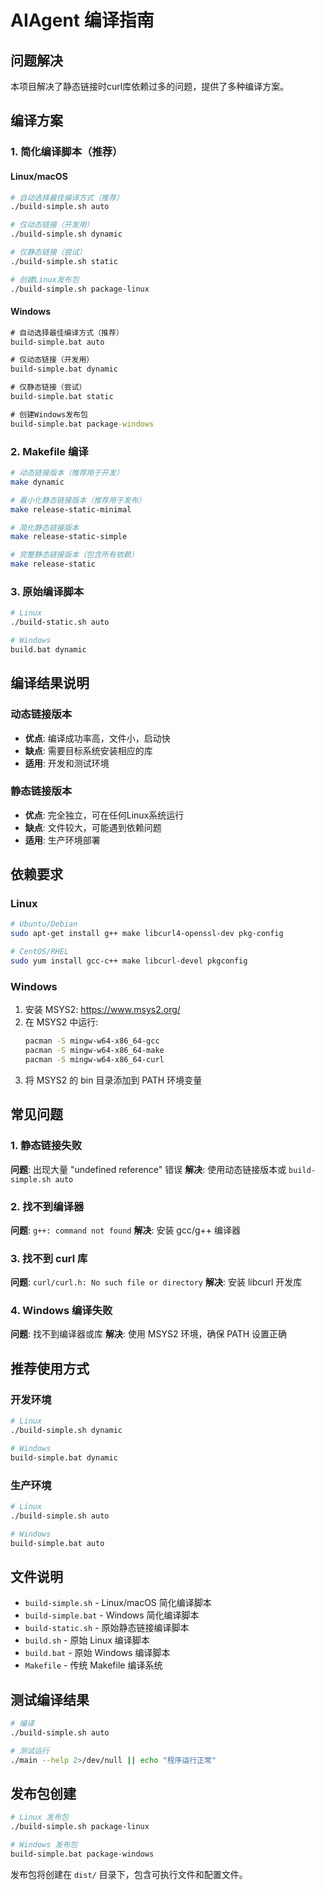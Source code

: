 # AIAgent 编译指南

## 问题解决

本项目解决了静态链接时curl库依赖过多的问题，提供了多种编译方案。

## 编译方案

### 1. 简化编译脚本（推荐）

#### Linux/macOS
```bash
# 自动选择最佳编译方式（推荐）
./build-simple.sh auto

# 仅动态链接（开发用）
./build-simple.sh dynamic

# 仅静态链接（尝试）
./build-simple.sh static

# 创建Linux发布包
./build-simple.sh package-linux
```

#### Windows
```cmd
# 自动选择最佳编译方式（推荐）
build-simple.bat auto

# 仅动态链接（开发用）
build-simple.bat dynamic

# 仅静态链接（尝试）
build-simple.bat static

# 创建Windows发布包
build-simple.bat package-windows
```

### 2. Makefile 编译

```bash
# 动态链接版本（推荐用于开发）
make dynamic

# 最小化静态链接版本（推荐用于发布）
make release-static-minimal

# 简化静态链接版本
make release-static-simple

# 完整静态链接版本（包含所有依赖）
make release-static
```

### 3. 原始编译脚本

```bash
# Linux
./build-static.sh auto

# Windows
build.bat dynamic
```

## 编译结果说明

### 动态链接版本
- **优点**: 编译成功率高，文件小，启动快
- **缺点**: 需要目标系统安装相应的库
- **适用**: 开发和测试环境

### 静态链接版本
- **优点**: 完全独立，可在任何Linux系统运行
- **缺点**: 文件较大，可能遇到依赖问题
- **适用**: 生产环境部署

## 依赖要求

### Linux
```bash
# Ubuntu/Debian
sudo apt-get install g++ make libcurl4-openssl-dev pkg-config

# CentOS/RHEL
sudo yum install gcc-c++ make libcurl-devel pkgconfig
```

### Windows
1. 安装 MSYS2: https://www.msys2.org/
2. 在 MSYS2 中运行:
   ```bash
   pacman -S mingw-w64-x86_64-gcc
   pacman -S mingw-w64-x86_64-make
   pacman -S mingw-w64-x86_64-curl
   ```
3. 将 MSYS2 的 bin 目录添加到 PATH 环境变量

## 常见问题

### 1. 静态链接失败
**问题**: 出现大量 "undefined reference" 错误
**解决**: 使用动态链接版本或 `build-simple.sh auto`

### 2. 找不到编译器
**问题**: `g++: command not found`
**解决**: 安装 gcc/g++ 编译器

### 3. 找不到 curl 库
**问题**: `curl/curl.h: No such file or directory`
**解决**: 安装 libcurl 开发库

### 4. Windows 编译失败
**问题**: 找不到编译器或库
**解决**: 使用 MSYS2 环境，确保 PATH 设置正确

## 推荐使用方式

### 开发环境
```bash
# Linux
./build-simple.sh dynamic

# Windows
build-simple.bat dynamic
```

### 生产环境
```bash
# Linux
./build-simple.sh auto

# Windows
build-simple.bat auto
```

## 文件说明

- `build-simple.sh` - Linux/macOS 简化编译脚本
- `build-simple.bat` - Windows 简化编译脚本
- `build-static.sh` - 原始静态链接编译脚本
- `build.sh` - 原始 Linux 编译脚本
- `build.bat` - 原始 Windows 编译脚本
- `Makefile` - 传统 Makefile 编译系统

## 测试编译结果

```bash
# 编译
./build-simple.sh auto

# 测试运行
./main --help 2>/dev/null || echo "程序运行正常"
```

## 发布包创建

```bash
# Linux 发布包
./build-simple.sh package-linux

# Windows 发布包
build-simple.bat package-windows
```

发布包将创建在 `dist/` 目录下，包含可执行文件和配置文件。 